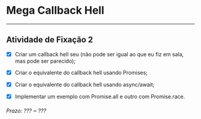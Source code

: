 # Mega Callback Hell 

---  

## Atividade de Fixação 2  

- [x] Criar um callback hell seu (não pode ser igual ao que eu fiz em sala, mas pode ser parecido);  

- [x] Criar o equivalente do callback hell usando Promises;  

- [x] Criar o equivalente do callback hell usando async/await;  

- [x] Implementar um exemplo com Promise.all e outro com Promise.race.  

###### Prazo: ??? ~ ???  
